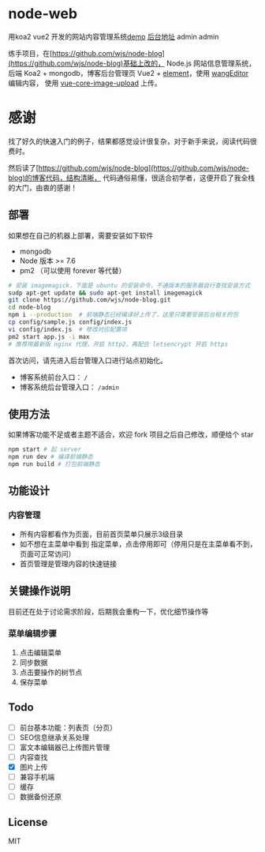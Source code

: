 # node-web

用koa2 vue2 开发的网站内容管理系统[demo](http://47.52.76.201:3006/)    [后台地址](http://47.52.76.201:3006/admin/) admin  admin
 

练手项目，在[https://github.com/wjs/node-blog](https://github.com/wjs/node-blog)基础上改的，
Node.js 网站信息管理系统，后端 Koa2 + mongodb，博客后台管理页 Vue2 + [element](https://github.com/ElemeFE/element)，使用 [wangEditor](http://www.wangeditor.com/) 编辑内容，
使用 [vue-core-image-upload](https://github.com/Vanthink-UED/vue-core-image-upload) 上传。


# 感谢
找了好久的快速入门的例子，结果都感觉设计很复杂，对于新手来说，阅读代码很费时。

然后读了[https://github.com/wjs/node-blog](https://github.com/wjs/node-blog)的博客代码，结构清晰，
代码通俗易懂，很适合初学者，这便开启了我全栈的大门，由衷的感谢！
 


## 部署

如果想在自己的机器上部署，需要安装如下软件

- mongodb
- Node 版本 >= 7.6
- pm2 （可以使用 forever 等代替）

```bash
# 安装 imagemagick，下面是 ubuntu 的安装命令，不通版本的服务器自行查找安装方式
sudp apt-get update && sudo apt-get install imagemagick
git clone https://github.com/wjs/node-blog.git
cd node-blog
npm i --production  # 前端静态已经编译好上传了，这里只需要安装后台相关的包
cp config/sample.js config/index.js
vi config/index.js  # 修改对应配置项
pm2 start app.js -i max
# 推荐用最新版 nginx 代理，开启 http2，再配合 letsencrypt 开启 https
```

首次访问，请先进入后台管理入口进行站点初始化。

- 博客系统前台入口： `/`
- 博客系统后台管理入口： `/admin`

## 使用方法

如果博客功能不足或者主题不适合，欢迎 fork 项目之后自己修改，顺便给个 star

```bash
npm start # 起 server
npm run dev # 编译前端静态
npm run build # 打包前端静态
```

## 功能设计
### 内容管理
- 所有内容都看作为页面，目前首页菜单只展示3级目录
- 如不想在主菜单中看到 指定菜单，点击停用即可（停用只是在主菜单看不到，页面可正常访问）
- 首页管理是管理内容的快速链接
 

## 关键操作说明
目前还在处于讨论需求阶段，后期我会重构一下，优化细节操作等
### 菜单编辑步骤
1. 点击编辑菜单
1. 同步数据
1. 点击要操作的树节点
1. 保存菜单





## Todo

- [ ] 前台基本功能：列表页（分页）
- [ ] SEO信息继承关系处理
- [ ] 富文本编辑器已上传图片管理
- [ ] 内容查找
- [x] 图片上传
- [ ] 兼容手机端
- [ ] 缓存
- [ ] 数据备份还原

## License

MIT